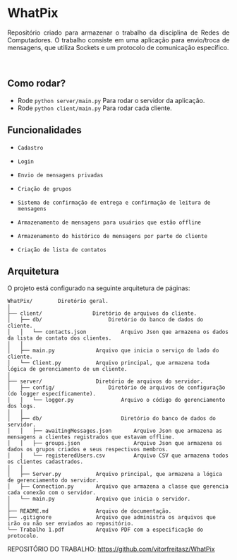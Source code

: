 # WhatPix
<p align="justify ">
Repositório criado para armazenar o trabalho da disciplina de Redes de Computadores. O trabalho consiste em uma aplicação para envio/troca de mensagens, que utiliza Sockets e um protocolo de comunicação específico.
</p>
<br>

## Como rodar?
- Rode `python server/main.py` Para rodar o servidor da aplicação.
- Rode `python client/main.py` Para rodar cada cliente.

## Funcionalidades

- `Cadastro`

- `Login`

- `Envio de mensagens privadas`

- `Criação de grupos`

- `Sistema de confirmação de entrega e confirmação de leitura de mensagens`

- `Armazenamento de mensagens para usuários que estão offline`

- `Armazenamento do histórico de mensagens por parte do cliente`

- `Criação de lista de contatos`

## Arquitetura

O projeto está configurado na seguinte arquitetura de páginas:

```
WhatPix/        Diretório geral.
│
├── client/                Diretório de arquivos do cliente.  
│   ├── db/                     Diretório do banco de dados do cliente.
│   │   └── contacts.json           Arquivo Json que armazena os dados da lista de contato dos clientes.
│   │     
│   ├── main.py             Arquivo que inicia o serviço do lado do cliente.
│   └── Client.py           Arquivo principal, que armazena toda lógica de gerenciamento de um cliente.
│ 
├── server/                 Diretório de arquivos do servidor. 
│   ├── config/                 Diretório de arquivos de configuração (do logger específicamente). 
│   │   └── logger.py               Arquivo o código do gerenciamento dos logs. 
│   │   
│   ├── db/                         Diretório do banco de dados do servidor. 
│   │   ├── awaitingMessages.json       Arquivo Json que armazena as mensagens a clientes registrados que estavam offline.
│   │   ├── groups.json                 Arquivo Json que armazena os dados os grupos criados e seus respectivos membros.
│   │   └── registeredUsers.csv         Arquivo CSV que armazena todos os clientes cadastrados.
│   │
│   ├── Server.py           Arquivo principal, que armazena a lógica de gerenciamento do servidor.
│   ├── Connection.py       Arquivo que armazena a classe que gerencia cada conexão com o servidor.
│   └── main.py             Arquivo que inicia o servidor.
│
├── README.md               Arquivo de documentação.
├── .gitignore              Arquivo que administra os arquivos que irão ou não ser enviados ao repositório.
└── Trabalho 1.pdf          Arquivo PDF com a especificação do protocolo.
```

REPOSITÓRIO DO TRABALHO: https://github.com/vitorfreitasz/WhatPix